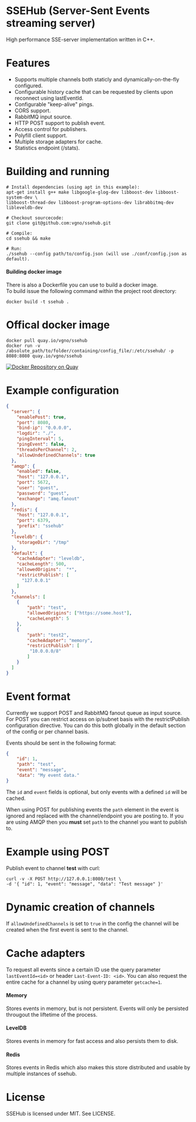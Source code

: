 SSEHub (Server-Sent Events streaming server)
============================================

High performance SSE-server implementation written in C++.

# Features

  - Supports multiple channels both staticly and dynamically-on-the-fly configured.
  - Configurable history cache that can be requested by clients upon reconnect using lastEventId.
  - Configurable "keep-alive" pings.
  - CORS support.
  - RabbitMQ input source.
  - HTTP POST support to publish event.
  - Access control for publishers.
  - Polyfill client support.
  - Multiple storage adapters for cache.
  - Statistics endpoint (/stats).

# Building and running

```
# Install dependencies (using apt in this example):
apt-get install g++ make libgoogle-glog-dev libboost-dev libboost-system-dev \
libboost-thread-dev libboost-program-options-dev librabbitmq-dev libleveldb-dev

# Checkout sourcecode:
git clone git@github.com:vgno/ssehub.git

# Compile:
cd ssehub && make

# Run:
./ssehub --config path/to/config.json (will use ./conf/config.json as default).
```

#### Building docker image
There is also a Dockerfile you can use to build a docker image.<br/>
To build issue the following command within the project root directory:

```
docker build -t ssehub .
```

# Offical docker image

```
docker pull quay.io/vgno/ssehub
docker run -v /absolute_path/to/folder/containing/config_file/:/etc/ssehub/ -p 8080:8080 quay.io/vgno/ssehub
```

[![Docker Repository on Quay](https://quay.io/repository/vgno/ssehub/status "Docker Repository on Quay")](https://quay.io/repository/vgno/ssehub)

# Example configuration

```json
{
  "server": {
    "enablePost": true,
    "port": 8080,
    "bind-ip": "0.0.0.0",
    "logdir": "./",
    "pingInterval": 5,
    "pingEvent": false,
    "threadsPerChannel": 2,
    "allowUndefinedChannels": true
  },
  "amqp": {
    "enabled": false,
    "host": "127.0.0.1",
    "port": 5672,
    "user": "guest",
    "password": "guest",
    "exchange": "amq.fanout"
  },
  "redis": {
    "host": "127.0.0.1",
    "port": 6379,
    "prefix": "ssehub"
  },
  "leveldb": {
    "storageDir": "/tmp"
  },
  "default": {
    "cacheAdapter": "leveldb",
    "cacheLength": 500,
    "allowedOrigins":  "*",
    "restrictPublish": [
      "127.0.0.1"
    ]
  },
  "channels": [
    {
        "path": "test",
        "allowedOrigins": ["https://some.host"],
        "cacheLength": 5
    },
    {
        "path": "test2",
        "cacheAdapter": "memory",
        "restrictPublish": [
         "10.0.0.0/8"
        ]
    }
  ]
}
```

# Event format

Currently we support POST and RabbitMQ fanout queue as input source.
For POST you can restrict access on ip/subnet basis with the restrictPublish configuration directive.
You can do this both globally in the default section of the config or per channel basis.

Events should be sent in the following format:

```json
{
    "id": 1,
    "path": "test",
    "event": "message",
    "data": "My event data."
}
```

The `id` and `event` fields is optional, but only events with a defined `id` will be cached.

When using POST for publishing events the `path` element in the event is ignored and replaced with the channel/endpoint you are posting to.
If you are using AMQP then you **must** set `path` to the channel you want to publish to.

# Example using POST

Publish event to channel **test** with curl:

```
curl -v -X POST http://127.0.0.1:8080/test \
-d '{ "id": 1, "event": "message", "data": "Test message" }'
```

# Dynamic creation of channels
If `allowUndefinedChannels` is set to `true` in the config the channel will be created when the first event is sent to the channel.

# Cache adapters
To request all events since a certain ID use the query parameter `lastEventId=<id>` or header `Last-Event-ID: <id>`.
You can also request the entire cache for a channel by using query parameter `getcache=1`.

#### Memory
Stores events in memory, but is not persistent.
Events will only be persisted througout the liftetime of the process.

#### LevelDB
Stores events in  memory for fast access and also persists them to disk.

#### Redis
Stores events in Redis which also makes this store distributed and usable by multiple instances of ssehub.


# License

SSEHub is licensed under MIT.
See LICENSE.
